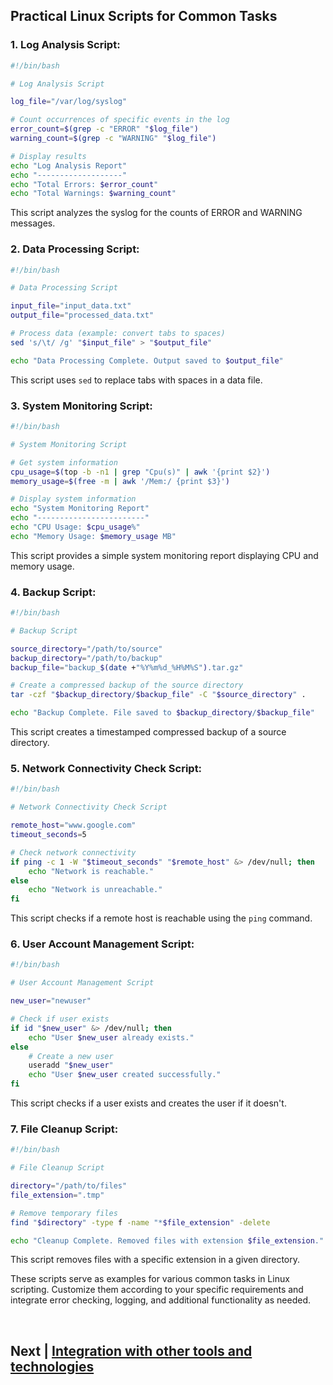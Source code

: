 ## Practical Linux Scripts for Common Tasks



### 1. **Log Analysis Script:**

```bash
#!/bin/bash

# Log Analysis Script

log_file="/var/log/syslog"

# Count occurrences of specific events in the log
error_count=$(grep -c "ERROR" "$log_file")
warning_count=$(grep -c "WARNING" "$log_file")

# Display results
echo "Log Analysis Report"
echo "-------------------"
echo "Total Errors: $error_count"
echo "Total Warnings: $warning_count"
```

This script analyzes the syslog for the counts of ERROR and WARNING messages.

### 2. **Data Processing Script:**

```bash
#!/bin/bash

# Data Processing Script

input_file="input_data.txt"
output_file="processed_data.txt"

# Process data (example: convert tabs to spaces)
sed 's/\t/ /g' "$input_file" > "$output_file"

echo "Data Processing Complete. Output saved to $output_file"
```

This script uses `sed` to replace tabs with spaces in a data file.

### 3. **System Monitoring Script:**

```bash
#!/bin/bash

# System Monitoring Script

# Get system information
cpu_usage=$(top -b -n1 | grep "Cpu(s)" | awk '{print $2}')
memory_usage=$(free -m | awk '/Mem:/ {print $3}')

# Display system information
echo "System Monitoring Report"
echo "------------------------"
echo "CPU Usage: $cpu_usage%"
echo "Memory Usage: $memory_usage MB"
```

This script provides a simple system monitoring report displaying CPU and memory usage.

### 4. **Backup Script:**

```bash
#!/bin/bash

# Backup Script

source_directory="/path/to/source"
backup_directory="/path/to/backup"
backup_file="backup_$(date +"%Y%m%d_%H%M%S").tar.gz"

# Create a compressed backup of the source directory
tar -czf "$backup_directory/$backup_file" -C "$source_directory" .

echo "Backup Complete. File saved to $backup_directory/$backup_file"
```

This script creates a timestamped compressed backup of a source directory.

### 5. **Network Connectivity Check Script:**

```bash
#!/bin/bash

# Network Connectivity Check Script

remote_host="www.google.com"
timeout_seconds=5

# Check network connectivity
if ping -c 1 -W "$timeout_seconds" "$remote_host" &> /dev/null; then
    echo "Network is reachable."
else
    echo "Network is unreachable."
fi
```

This script checks if a remote host is reachable using the `ping` command.

### 6. **User Account Management Script:**

```bash
#!/bin/bash

# User Account Management Script

new_user="newuser"

# Check if user exists
if id "$new_user" &> /dev/null; then
    echo "User $new_user already exists."
else
    # Create a new user
    useradd "$new_user"
    echo "User $new_user created successfully."
fi
```

This script checks if a user exists and creates the user if it doesn't.

### 7. **File Cleanup Script:**

```bash
#!/bin/bash

# File Cleanup Script

directory="/path/to/files"
file_extension=".tmp"

# Remove temporary files
find "$directory" -type f -name "*$file_extension" -delete

echo "Cleanup Complete. Removed files with extension $file_extension."
```

This script removes files with a specific extension in a given directory.

These scripts serve as examples for various common tasks in Linux scripting. Customize them according to your specific requirements and integrate error checking, logging, and additional functionality as needed.


<br>

## Next | [Integration with other tools and technologies](https://github.com/hegdepavankumar/bash-scripting-tutorial/blob/main/Tutorial-Files/17.Real-world-Examples/02.Integration%20with%20other%20tools%20and%20technologies.md)
